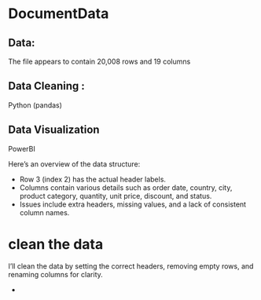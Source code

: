 # DocumentData

## Data: 
The file appears to contain 20,008 rows and 19 columns

## Data Cleaning : 
Python (pandas)

## Data Visualization
PowerBI

Here’s an overview of the data structure:

- Row 3 (index 2) has the actual header labels.
- Columns contain various details such as order date, country, city, product category, quantity, unit price, discount, and status.
- Issues include extra headers, missing values, and a lack of consistent column names.

# clean the data
 I’ll clean the data by setting the correct headers, removing empty rows, and renaming columns for clarity.



- 
